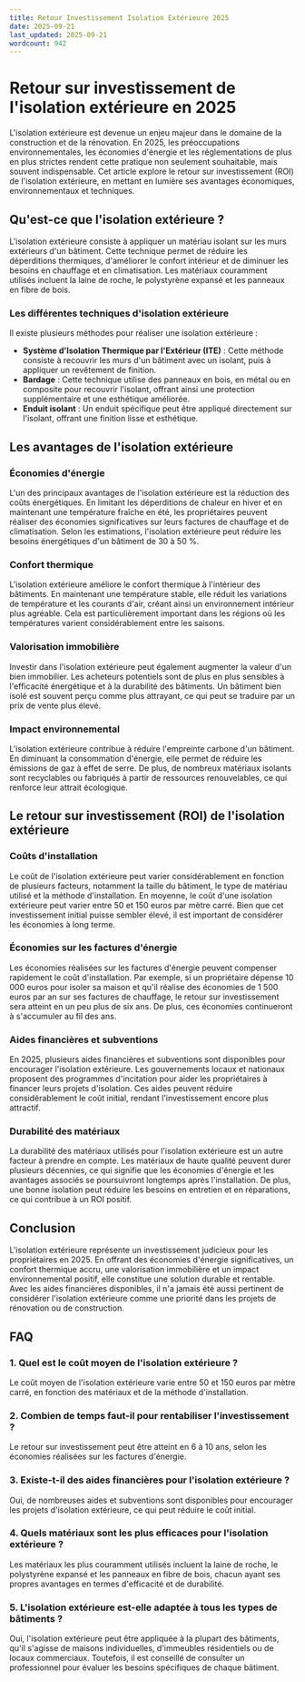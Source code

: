 ```yaml
---
title: Retour Investissement Isolation Extérieure 2025
date: 2025-09-21
last_updated: 2025-09-21
wordcount: 942
---
```


# Retour sur investissement de l'isolation extérieure en 2025

L'isolation extérieure est devenue un enjeu majeur dans le domaine de la construction et de la rénovation. En 2025, les préoccupations environnementales, les économies d'énergie et les réglementations de plus en plus strictes rendent cette pratique non seulement souhaitable, mais souvent indispensable. Cet article explore le retour sur investissement (ROI) de l'isolation extérieure, en mettant en lumière ses avantages économiques, environnementaux et techniques.

## Qu'est-ce que l'isolation extérieure ?

L'isolation extérieure consiste à appliquer un matériau isolant sur les murs extérieurs d'un bâtiment. Cette technique permet de réduire les déperditions thermiques, d'améliorer le confort intérieur et de diminuer les besoins en chauffage et en climatisation. Les matériaux couramment utilisés incluent la laine de roche, le polystyrène expansé et les panneaux en fibre de bois.

### Les différentes techniques d'isolation extérieure

Il existe plusieurs méthodes pour réaliser une isolation extérieure :

- **Système d'Isolation Thermique par l'Extérieur (ITE)** : Cette méthode consiste à recouvrir les murs d'un bâtiment avec un isolant, puis à appliquer un revêtement de finition.
- **Bardage** : Cette technique utilise des panneaux en bois, en métal ou en composite pour recouvrir l'isolant, offrant ainsi une protection supplémentaire et une esthétique améliorée.
- **Enduit isolant** : Un enduit spécifique peut être appliqué directement sur l'isolant, offrant une finition lisse et esthétique.

## Les avantages de l'isolation extérieure

### Économies d'énergie

L'un des principaux avantages de l'isolation extérieure est la réduction des coûts énergétiques. En limitant les déperditions de chaleur en hiver et en maintenant une température fraîche en été, les propriétaires peuvent réaliser des économies significatives sur leurs factures de chauffage et de climatisation. Selon les estimations, l'isolation extérieure peut réduire les besoins énergétiques d'un bâtiment de 30 à 50 %.

### Confort thermique

L'isolation extérieure améliore le confort thermique à l'intérieur des bâtiments. En maintenant une température stable, elle réduit les variations de température et les courants d'air, créant ainsi un environnement intérieur plus agréable. Cela est particulièrement important dans les régions où les températures varient considérablement entre les saisons.

### Valorisation immobilière

Investir dans l'isolation extérieure peut également augmenter la valeur d'un bien immobilier. Les acheteurs potentiels sont de plus en plus sensibles à l'efficacité énergétique et à la durabilité des bâtiments. Un bâtiment bien isolé est souvent perçu comme plus attrayant, ce qui peut se traduire par un prix de vente plus élevé.

### Impact environnemental

L'isolation extérieure contribue à réduire l'empreinte carbone d'un bâtiment. En diminuant la consommation d'énergie, elle permet de réduire les émissions de gaz à effet de serre. De plus, de nombreux matériaux isolants sont recyclables ou fabriqués à partir de ressources renouvelables, ce qui renforce leur attrait écologique.

## Le retour sur investissement (ROI) de l'isolation extérieure

### Coûts d'installation

Le coût de l'isolation extérieure peut varier considérablement en fonction de plusieurs facteurs, notamment la taille du bâtiment, le type de matériau utilisé et la méthode d'installation. En moyenne, le coût d'une isolation extérieure peut varier entre 50 et 150 euros par mètre carré. Bien que cet investissement initial puisse sembler élevé, il est important de considérer les économies à long terme.

### Économies sur les factures d'énergie

Les économies réalisées sur les factures d'énergie peuvent compenser rapidement le coût d'installation. Par exemple, si un propriétaire dépense 10 000 euros pour isoler sa maison et qu'il réalise des économies de 1 500 euros par an sur ses factures de chauffage, le retour sur investissement sera atteint en un peu plus de six ans. De plus, ces économies continueront à s'accumuler au fil des ans.

### Aides financières et subventions

En 2025, plusieurs aides financières et subventions sont disponibles pour encourager l'isolation extérieure. Les gouvernements locaux et nationaux proposent des programmes d'incitation pour aider les propriétaires à financer leurs projets d'isolation. Ces aides peuvent réduire considérablement le coût initial, rendant l'investissement encore plus attractif.

### Durabilité des matériaux

La durabilité des matériaux utilisés pour l'isolation extérieure est un autre facteur à prendre en compte. Les matériaux de haute qualité peuvent durer plusieurs décennies, ce qui signifie que les économies d'énergie et les avantages associés se poursuivront longtemps après l'installation. De plus, une bonne isolation peut réduire les besoins en entretien et en réparations, ce qui contribue à un ROI positif.

## Conclusion

L'isolation extérieure représente un investissement judicieux pour les propriétaires en 2025. En offrant des économies d'énergie significatives, un confort thermique accru, une valorisation immobilière et un impact environnemental positif, elle constitue une solution durable et rentable. Avec les aides financières disponibles, il n'a jamais été aussi pertinent de considérer l'isolation extérieure comme une priorité dans les projets de rénovation ou de construction.

## FAQ

### 1. Quel est le coût moyen de l'isolation extérieure ?

Le coût moyen de l'isolation extérieure varie entre 50 et 150 euros par mètre carré, en fonction des matériaux et de la méthode d'installation.

### 2. Combien de temps faut-il pour rentabiliser l'investissement ?

Le retour sur investissement peut être atteint en 6 à 10 ans, selon les économies réalisées sur les factures d'énergie.

### 3. Existe-t-il des aides financières pour l'isolation extérieure ?

Oui, de nombreuses aides et subventions sont disponibles pour encourager les projets d'isolation extérieure, ce qui peut réduire le coût initial.

### 4. Quels matériaux sont les plus efficaces pour l'isolation extérieure ?

Les matériaux les plus couramment utilisés incluent la laine de roche, le polystyrène expansé et les panneaux en fibre de bois, chacun ayant ses propres avantages en termes d'efficacité et de durabilité.

### 5. L'isolation extérieure est-elle adaptée à tous les types de bâtiments ?

Oui, l'isolation extérieure peut être appliquée à la plupart des bâtiments, qu'il s'agisse de maisons individuelles, d'immeubles résidentiels ou de locaux commerciaux. Toutefois, il est conseillé de consulter un professionnel pour évaluer les besoins spécifiques de chaque bâtiment.